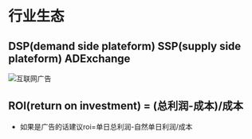 # 行业生态

## DSP(demand side plateform) SSP(supply side plateform) ADExchange
![互联网广告](https://img-blog.csdn.net/20140208155212531)

## ROI(return on investment) = (总利润-成本)/成本

* 如果是广告的话建议roi=单日总利润-自然单日利润/成本

